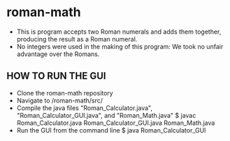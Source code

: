 # roman-math
  * This is program accepts two Roman numerals and adds them together, producing the result as a Roman numeral.
  * No integers were used in the making of this program: We took no unfair advantage over the Romans.

## HOW TO RUN THE GUI
  * Clone the roman-math repository
  * Navigate to /roman-math/src/
  * Compile the java files "Roman_Calculator.java", "Roman_Calculator_GUI.java", and "Roman_Math.java"
   $ javac Roman_Calculator.java Roman_Calculator_GUI.java Roman_Math.java
  * Run the GUI from the command line
   $ java Roman_Calculator_GUI
